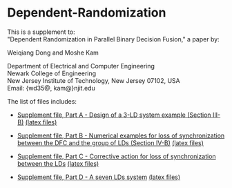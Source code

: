 # Dependent-Randomization
This is a supplement to:                                                                             
"Dependent Randomization in Parallel Binary Decision Fusion," a paper by:                                                                                          

Weiqiang Dong and Moshe Kam                                                

Department of Electrical and Computer Engineering                                                   
Newark College of Engineering                                                                        
New Jersey Institute of Technology, New Jersey 07102, USA                                            
Email: {wd35@, kam@}njit.edu                                                        

The list of files includes:

- [Supplement file, Part A - Design of a 3-LD system example (Section III-B)](Supplemental_file_A.pdf)   [(latex files)](Supplemental_file_A.zip)

- [Supplement file, Part B - Numerical examples for loss of synchronization between the DFC and the group of LDs (Section IV-B)](Supplemental_file_B.pdf)   [(latex files)](Supplemental_file_B.zip)

- [Supplement file, Part C - Corrective action for loss of synchronization between the LDs](Supplemental_file_C.pdf)   [(latex files)](Supplemental_file_C.zip)

- [Supplement file, Part D - A seven LDs system](Supplemental_file_D.pdf)   [(latex files)](Supplemental_file_D.zip)

